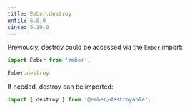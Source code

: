 ```yaml
---
title: Ember.destroy
until: 6.0.0
since: 5.10.0
---
```



Previously, destroy could be accessed via the `Ember` import:
```js
import Ember from 'ember';

Ember.destroy
```

 If needed, destroy can be imported:
```js
import { destroy } from '@ember/destroyable';
```
